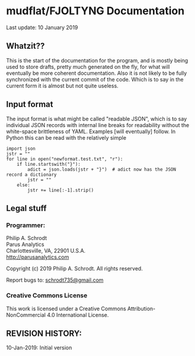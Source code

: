 # mudflat/FJOLTYNG Documentation
Last update: 10 January 2019

## Whatzit??
This is the start of the documentation for the program, and is mostly being used to store drafts, pretty much generated
on the fly, for what will eventually be more coherent documentation. Also it is not likely to be fully synchronized
with the current commit of the code. Which is to say in the current form it is almost but not quite useless.

## Input format
The input format is what might be called "readable JSON", which is to say individual JSON records with internal
line breaks for readability without the white-space brittleness of YAML. Examples [will eventually] follow.
In Python this can be read with the relatively simple
```
import json
jstr = ""
for line in open("newformat.test.txt", "r"):
    if line.startswith("}"):
        adict = json.loads(jstr + "}")  # adict now has the JSON record a dictionary
        jstr = ""
    else:
        jstr += line[:-1].strip()
```

## Legal stuff

### Programmer: 
Philip A. Schrodt  
Parus Analytics  
Charlottesville, VA, 22901 U.S.A.  
http://parusanalytics.com

Copyright (c) 2019	Philip A. Schrodt.	All rights reserved.

Report bugs to: schrodt735@gmail.com


### Creative Commons License
This work is licensed under a Creative Commons Attribution-NonCommercial 4.0 International License.

## REVISION HISTORY:
10-Jan-2019:	Initial version
